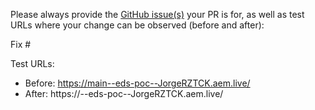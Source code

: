 Please always provide the [GitHub issue(s)](../issues) your PR is for, as well as test URLs where your change can be observed (before and after):

Fix #<gh-issue-id>

Test URLs:
- Before: https://main--eds-poc--JorgeRZTCK.aem.live/
- After: https://<branch>--eds-poc--JorgeRZTCK.aem.live/
